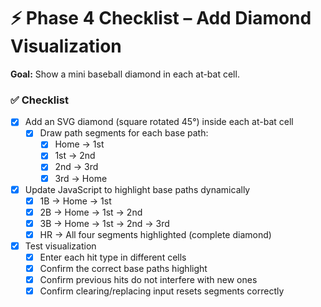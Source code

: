 # ⚡ Phase 4 Checklist – Add Diamond Visualization

**Goal:** Show a mini baseball diamond in each at-bat cell.

### ✅ Checklist

- [x] Add an SVG diamond (square rotated 45°) inside each at-bat cell
  - [x] Draw path segments for each base path:
    - [x] Home → 1st
    - [x] 1st → 2nd
    - [x] 2nd → 3rd
    - [x] 3rd → Home

- [x] Update JavaScript to highlight base paths dynamically
  - [x] 1B → Home → 1st
  - [x] 2B → Home → 1st → 2nd
  - [x] 3B → Home → 1st → 2nd → 3rd
  - [x] HR → All four segments highlighted (complete diamond)

- [x] Test visualization
  - [x] Enter each hit type in different cells
  - [x] Confirm the correct base paths highlight
  - [x] Confirm previous hits do not interfere with new ones
  - [x] Confirm clearing/replacing input resets segments correctly
